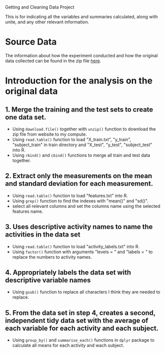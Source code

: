 Getting and Cleaning Data Project

This is for indicating all the variables and summaries calculated, along with unite, and any other relevant information.

# Source Data

The information about how the experiment conducted and how the original data collected can be found in the zip file [here](https://d396qusza40orc.cloudfront.net/getdata%2Fprojectfiles%2FUCI%20HAR%20Dataset.zip).

# Introduction for the analysis on the original data

## 1. Merge the training and the test sets to create one data set.

- Using `download.file()` together with `unzip()` function to download the zip file from website to my compute. 
- Using `read.table()` function to load "X_train.txt", "y_train", "subject_train" in train directory and "X_test", "y_test", "subject_test" into R.
- Using `rbind()` and `cbind()` functions to merge all train and test data together.

## 2. Extract only the measurements on the mean and standard deviation for each measurement. 

- Using `read.table()` function to load "features.txt" into R.
- Using `grep()` function to find the indexes with "mean()" and "sd()".
- select all relevant columns and set the columns name using the selected features name.

## 3. Uses descriptive activity names to name the activities in the data set

- Using `read.table()` function to load "activity_labels.txt" into R.
- Using `factor()` function with arguments "levels = " and "labels = " to replace the numbers to activity names.

## 4. Appropriately labels the data set with descriptive variable names

- Using `gsub()` function to replace all characters I think they are needed to replace.

## 5. From the data set in step 4, creates a second, independent tidy data set with the average of each variable for each activity and each subject.

- Using `group_by()` and `summarise_each()` functions in `dplyr` package to calculate all means for each activity and wach subject.
